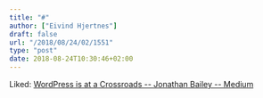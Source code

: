 ```yaml
---
title: "#"
author: ["Eivind Hjertnes"]
draft: false
url: "/2018/08/24/02/1551"
type: "post"
date: 2018-08-24T10:30:46+02:00
---
```


Liked:
[WordPress
is at a Crossroads -- Jonathan Bailey -- Medium](https://medium.com/@plagiarismtoday/wordpress-is-at-a-crossroads-133638714a52)
